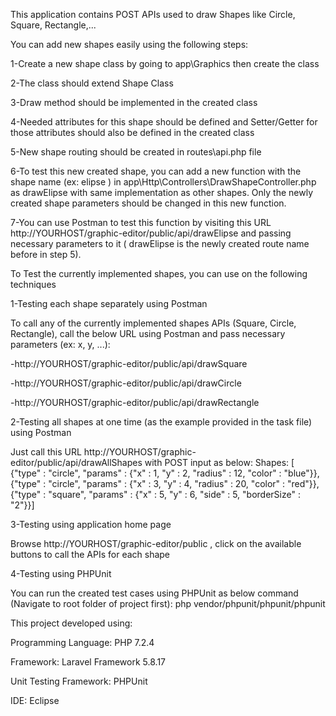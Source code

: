 This application contains POST APIs used to draw Shapes like Circle, Square, Rectangle,...

You can add new shapes easily using the following steps:

1-Create a new shape class by going to app\Graphics then create the class

2-The class should extend Shape Class

3-Draw method should be implemented in the created class

4-Needed attributes for this shape should be defined and Setter/Getter for those attributes should also be defined in the created class

5-New shape routing should be created in routes\api.php file

6-To test this new created shape, you can add a new function with the shape name (ex: elipse ) in app\Http\Controllers\DrawShapeController.php as drawElipse with same implementation as other shapes. Only the newly created shape parameters should be changed in this new function.

7-You can use Postman to test this function by visiting this URL http://YOURHOST/graphic-editor/public/api/drawElipse and passing necessary parameters to it ( drawElipse is the newly created route name before in step 5).

To Test the currently implemented shapes, you can use on the following techniques

1-Testing each shape separately using Postman

To call any of the currently implemented shapes APIs (Square, Circle, Rectangle), call the below URL using Postman and pass necessary parameters (ex: x, y, ...):

-http://YOURHOST/graphic-editor/public/api/drawSquare

-http://YOURHOST/graphic-editor/public/api/drawCircle

-http://YOURHOST/graphic-editor/public/api/drawRectangle


2-Testing all shapes at one time (as the example provided in the task file) using Postman

Just call this URL http://YOURHOST/graphic-editor/public/api/drawAllShapes  with POST input  as below:
Shapes: [
{"type" : "circle", "params" : {"x" : 1, "y" : 2, "radius" : 12, "color" : "blue"}},
{"type" : "circle", "params" : {"x" : 3, "y" : 4, "radius" : 20, "color" : "red"}},
{"type" : "square", "params" : {"x" : 5, "y" : 6, "side" : 5, "borderSize" : "2"}}] 

3-Testing using application home page

Browse http://YOURHOST/graphic-editor/public , click on the available buttons to call the APIs for each shape

4-Testing using PHPUnit

You can run the created test cases using PHPUnit as below command (Navigate to root folder of project first):
php vendor/phpunit/phpunit/phpunit



This project developed using:

Programming Language: PHP 7.2.4

Framework: Laravel Framework 5.8.17

Unit Testing Framework: PHPUnit

IDE: Eclipse
